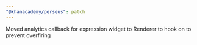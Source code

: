 ```yaml
---
"@khanacademy/perseus": patch
---
```


Moved analytics callback for expression widget to Renderer to hook on to prevent overfiring
